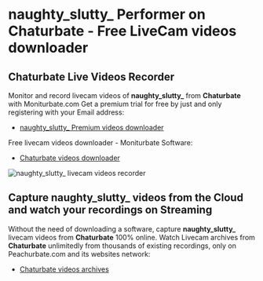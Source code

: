 # naughty_slutty_ Performer on Chaturbate - Free LiveCam videos downloader

## Chaturbate Live Videos Recorder

Monitor and record livecam videos of **naughty_slutty_** from **Chaturbate** with Moniturbate.com
Get a premium trial for free by just and only registering with your Email address:
* [naughty_slutty_ Premium videos downloader](https://moniturbate.com/request-demo-licence-key.html)

Free livecam videos downloader - Moniturbate Software:
* [Chaturbate videos downloader](https://moniturbate.com/moniturbate-download-software.html)

![naughty_slutty_ livecam videos recorder](https://peachurnet.com/templates/moniturbate-software.png)


## Capture naughty_slutty_ videos from the Cloud and watch your recordings on Streaming

Without the need of downloading a software, capture **naughty_slutty_** livecam videos from **Chaturbate** 100% online.
Watch Livecam archives from **Chaturbate** unlimitedly from thousands of existing recordings, only on Peachurbate.com and its websites network:
* [Chaturbate videos archives](https://peachurnet.com/)